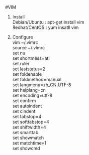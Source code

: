 #VIM
1. Install  
Debian/Ubuntu : apt-get install vim  
Redhat/CentOS : yum insatll vim  

2. Configure  
vim ~/.vimrc  
source ~/.vimrc  
set nu  
set shortmess=atI  
set ruler  
set laststatus=2  
set foldenable  
set foldmethod=manual  
set langmenu=zh_CN.UTF-8  
set helplang=cn  
set encoding=utf-8  
set confirm  
set autoindent  
set cindent  
set tabstop=4  
set softtabstop=4  
set shiftwidth=4  
set smarttab  
set showmatch  
set matchtime=1  
set showcmd  
